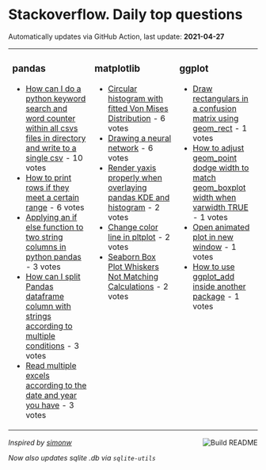 # Stackoverflow. Daily top questions 

Automatically updates via GitHub Action, last update: **<!-- date starts -->2021-04-27<!-- date ends -->**


<table><tr><td valign="top" width="33%">

### pandas
<!-- pandas starts -->
* [How can I do a python keyword search and word counter within all csvs files in directory and write to a single csv](https://stackoverflow.com/questions/67287252/how-can-i-do-a-python-keyword-search-and-word-counter-within-all-csvs-files-in-d) - 10 votes
* [How to print rows if they meet a certain range](https://stackoverflow.com/questions/67280459/how-to-print-rows-if-they-meet-a-certain-range) - 6 votes
* [Applying an if else function to two string columns in python  pandas](https://stackoverflow.com/questions/67283294/applying-an-if-else-function-to-two-string-columns-in-python-pandas) - 3 votes
* [How can I split Pandas dataframe column with strings according to multiple conditions](https://stackoverflow.com/questions/67287696/how-can-i-split-pandas-dataframe-column-with-strings-according-to-multiple-condi) - 3 votes
* [Read multiple excels according to the date and year you have](https://stackoverflow.com/questions/67285481/read-multiple-excels-according-to-the-date-and-year-you-have) - 3 votes
<!-- pandas ends -->
</td><td valign="top" width="34%">


### matplotlib
<!-- matplotlib starts -->
* [Circular histogram with fitted Von Mises Distribution](https://stackoverflow.com/questions/67282865/circular-histogram-with-fitted-von-mises-distribution) - 6 votes
* [Drawing a neural network](https://stackoverflow.com/questions/67279657/drawing-a-neural-network) - 6 votes
* [Render yaxis properly when overlaying pandas KDE and histogram](https://stackoverflow.com/questions/67288172/render-y-axis-properly-when-overlaying-pandas-kde-and-histogram) - 2 votes
* [Change color line in pltplot](https://stackoverflow.com/questions/67280385/change-color-line-in-plt-plot) - 2 votes
* [Seaborn Box Plot Whiskers Not Matching Calculations](https://stackoverflow.com/questions/67276456/seaborn-box-plot-whiskers-not-matching-calculations) - 2 votes
<!-- matplotlib ends -->
</td><td valign="top" width="34%">


### ggplot
<!-- ggplot2 starts -->
* [Draw rectangulars in a confusion matrix using geom_rect](https://stackoverflow.com/questions/67288015/draw-rectangulars-in-a-confusion-matrix-using-geom-rect) - 1 votes
* [How to adjust geom_point dodge width to match geom_boxplot width when varwidth  TRUE](https://stackoverflow.com/questions/67286817/how-to-adjust-geom-point-dodge-width-to-match-geom-boxplot-width-when-varwidth) - 1 votes
* [Open animated plot in new window](https://stackoverflow.com/questions/67281569/open-animated-plot-in-new-window) - 1 votes
* [How to use ggplot_add inside another package](https://stackoverflow.com/questions/67279921/how-to-use-ggplot-add-inside-another-package) - 1 votes
<!-- ggplot2 ends -->
</td></tr></table>

<a href="https://github.com/hp0404/hp0404/actions"><img src="https://github.com/hp0404/hp0404/workflows/Build%20README/badge.svg" align="right" alt="Build README"></a> <p>*Inspired by  [simonw](https://github.com/simonw/simonw)*</p> <p> *Now also updates sqlite .db via `sqlite-utils`* </p>
